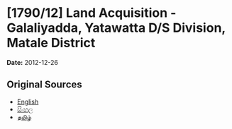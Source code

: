 # [1790/12] Land Acquisition - Galaliyadda, Yatawatta D/S Division, Matale District

**Date:** 2012-12-26

## Original Sources

- [English](https://documents.gov.lk/view/extra-gazettes/2012/12/1790-12_E.pdf)
- [සිංහල](https://documents.gov.lk/view/extra-gazettes/2012/12/1790-12_S.pdf)
- [தமிழ்](https://documents.gov.lk/view/extra-gazettes/2012/12/1790-12_T.pdf)
